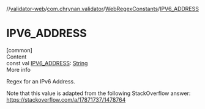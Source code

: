 //[validator-web](../../../index.md)/[com.chrynan.validator](../index.md)/[WebRegexConstants](index.md)/[IPV6_ADDRESS](-i-p-v6_-a-d-d-r-e-s-s.md)



# IPV6_ADDRESS  
[common]  
Content  
const val [IPV6_ADDRESS](-i-p-v6_-a-d-d-r-e-s-s.md): [String](https://kotlinlang.org/api/latest/jvm/stdlib/kotlin/-string/index.html)  
More info  


Regex for an IPv6 Address.



Note that this value is adapted from the following StackOverflow answer: https://stackoverflow.com/a/17871737/1478764

  



